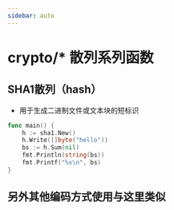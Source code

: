 ```yaml
---
sidebar: auto
---
```


# crypto/* 散列系列函数

## SHA1散列（hash）
- 用于生成二进制文件或文本块的短标识

~~~go
func main() {
	h := sha1.New()
	h.Write([]byte("hello"))
	bs := h.Sum(nil)
	fmt.Println(string(bs))
	fmt.Printf("%x\n", bs)
}
~~~

## 另外其他编码方式使用与这里类似
